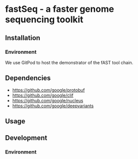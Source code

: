 # fastSeq - a faster genome sequencing toolkit

## Installation

### Environment
We use GitPod to host the demonstrator of the fAST tool chain.

## Dependencies
* https://github.com/google/protobuf
* https://github.com/google/clif
* https://github.com/google/nucleus
* https://github.com/google/deepvariants

## Usage


## Development

### Environment
